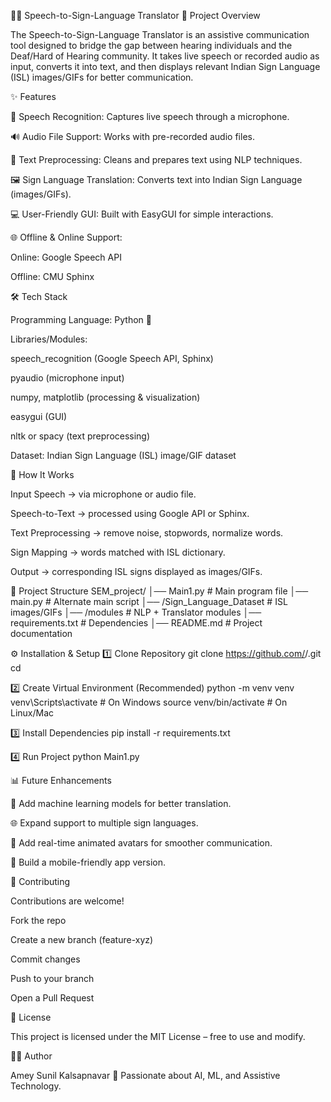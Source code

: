 🧏‍♂️ Speech-to-Sign-Language Translator
📌 Project Overview

The Speech-to-Sign-Language Translator is an assistive communication tool designed to bridge the gap between hearing individuals and the Deaf/Hard of Hearing community.
It takes live speech or recorded audio as input, converts it into text, and then displays relevant Indian Sign Language (ISL) images/GIFs for better communication.

✨ Features

🎤 Speech Recognition: Captures live speech through a microphone.

🔊 Audio File Support: Works with pre-recorded audio files.

📝 Text Preprocessing: Cleans and prepares text using NLP techniques.

🖼 Sign Language Translation: Converts text into Indian Sign Language (images/GIFs).

💻 User-Friendly GUI: Built with EasyGUI for simple interactions.

🌐 Offline & Online Support:

Online: Google Speech API

Offline: CMU Sphinx

🛠️ Tech Stack

Programming Language: Python 🐍

Libraries/Modules:

speech_recognition (Google Speech API, Sphinx)

pyaudio (microphone input)

numpy, matplotlib (processing & visualization)

easygui (GUI)

nltk or spacy (text preprocessing)

Dataset: Indian Sign Language (ISL) image/GIF dataset

🚀 How It Works

Input Speech → via microphone or audio file.

Speech-to-Text → processed using Google API or Sphinx.

Text Preprocessing → remove noise, stopwords, normalize words.

Sign Mapping → words matched with ISL dictionary.

Output → corresponding ISL signs displayed as images/GIFs.

📂 Project Structure
SEM_project/
│── Main1.py                # Main program file
│── main.py                 # Alternate main script
│── /Sign_Language_Dataset  # ISL images/GIFs
│── /modules                # NLP + Translator modules
│── requirements.txt        # Dependencies
│── README.md               # Project documentation

⚙️ Installation & Setup
1️⃣ Clone Repository
git clone https://github.com/<your-username>/<repo-name>.git
cd <repo-name>

2️⃣ Create Virtual Environment (Recommended)
python -m venv venv
venv\Scripts\activate     # On Windows
source venv/bin/activate  # On Linux/Mac

3️⃣ Install Dependencies
pip install -r requirements.txt

4️⃣ Run Project
python Main1.py

📊 Future Enhancements

🤖 Add machine learning models for better translation.

🌐 Expand support to multiple sign languages.

🎥 Add real-time animated avatars for smoother communication.

📱 Build a mobile-friendly app version.

🤝 Contributing

Contributions are welcome!

Fork the repo

Create a new branch (feature-xyz)

Commit changes

Push to your branch

Open a Pull Request

📜 License

This project is licensed under the MIT License – free to use and modify.

👨‍💻 Author

Amey Sunil Kalsapnavar
🚀 Passionate about AI, ML, and Assistive Technology.